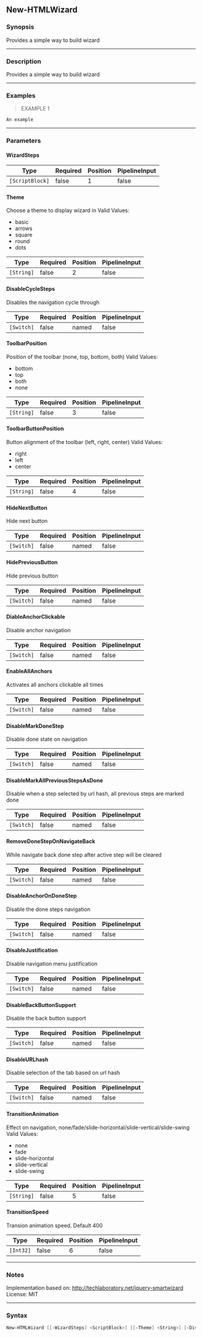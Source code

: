 New-HTMLWizard
--------------

### Synopsis
Provides a simple way to build wizard

---

### Description

Provides a simple way to build wizard

---

### Examples
> EXAMPLE 1

```PowerShell
An example
```

---

### Parameters
#### **WizardSteps**

|Type           |Required|Position|PipelineInput|
|---------------|--------|--------|-------------|
|`[ScriptBlock]`|false   |1       |false        |

#### **Theme**
Choose a theme to display wizard in
Valid Values:

* basic
* arrows
* square
* round
* dots

|Type      |Required|Position|PipelineInput|
|----------|--------|--------|-------------|
|`[String]`|false   |2       |false        |

#### **DisableCycleSteps**
Disables the navigation cycle through

|Type      |Required|Position|PipelineInput|
|----------|--------|--------|-------------|
|`[Switch]`|false   |named   |false        |

#### **ToolbarPosition**
Position of the toolbar (none, top, bottom, both)
Valid Values:

* bottom
* top
* both
* none

|Type      |Required|Position|PipelineInput|
|----------|--------|--------|-------------|
|`[String]`|false   |3       |false        |

#### **ToolbarButtonPosition**
Button alignment of the toolbar (left, right, center)
Valid Values:

* right
* left
* center

|Type      |Required|Position|PipelineInput|
|----------|--------|--------|-------------|
|`[String]`|false   |4       |false        |

#### **HideNextButton**
Hide next button

|Type      |Required|Position|PipelineInput|
|----------|--------|--------|-------------|
|`[Switch]`|false   |named   |false        |

#### **HidePreviousButton**
Hide previous button

|Type      |Required|Position|PipelineInput|
|----------|--------|--------|-------------|
|`[Switch]`|false   |named   |false        |

#### **DiableAnchorClickable**
Disable anchor navigation

|Type      |Required|Position|PipelineInput|
|----------|--------|--------|-------------|
|`[Switch]`|false   |named   |false        |

#### **EnableAllAnchors**
Activates all anchors clickable all times

|Type      |Required|Position|PipelineInput|
|----------|--------|--------|-------------|
|`[Switch]`|false   |named   |false        |

#### **DisableMarkDoneStep**
Disable done state on navigation

|Type      |Required|Position|PipelineInput|
|----------|--------|--------|-------------|
|`[Switch]`|false   |named   |false        |

#### **DisableMarkAllPreviousStepsAsDone**
Disable when a step selected by url hash, all previous steps are marked done

|Type      |Required|Position|PipelineInput|
|----------|--------|--------|-------------|
|`[Switch]`|false   |named   |false        |

#### **RemoveDoneStepOnNavigateBack**
While navigate back done step after active step will be cleared

|Type      |Required|Position|PipelineInput|
|----------|--------|--------|-------------|
|`[Switch]`|false   |named   |false        |

#### **DisableAnchorOnDoneStep**
Disable the done steps navigation

|Type      |Required|Position|PipelineInput|
|----------|--------|--------|-------------|
|`[Switch]`|false   |named   |false        |

#### **DisableJustification**
Disable navigation menu justification

|Type      |Required|Position|PipelineInput|
|----------|--------|--------|-------------|
|`[Switch]`|false   |named   |false        |

#### **DisableBackButtonSupport**
Disable the back button support

|Type      |Required|Position|PipelineInput|
|----------|--------|--------|-------------|
|`[Switch]`|false   |named   |false        |

#### **DisableURLhash**
Disable selection of the tab based on url hash

|Type      |Required|Position|PipelineInput|
|----------|--------|--------|-------------|
|`[Switch]`|false   |named   |false        |

#### **TransitionAnimation**
Effect on navigation, none/fade/slide-horizontal/slide-vertical/slide-swing
Valid Values:

* none
* fade
* slide-horizontal
* slide-vertical
* slide-swing

|Type      |Required|Position|PipelineInput|
|----------|--------|--------|-------------|
|`[String]`|false   |5       |false        |

#### **TransitionSpeed**
Transion animation speed. Default 400

|Type     |Required|Position|PipelineInput|
|---------|--------|--------|-------------|
|`[Int32]`|false   |6       |false        |

---

### Notes
Implementation based on: http://techlaboratory.net/jquery-smartwizard
License: MIT

---

### Syntax
```PowerShell
New-HTMLWizard [[-WizardSteps] <ScriptBlock>] [[-Theme] <String>] [-DisableCycleSteps] [[-ToolbarPosition] <String>] [[-ToolbarButtonPosition] <String>] [-HideNextButton] [-HidePreviousButton] [-DiableAnchorClickable] [-EnableAllAnchors] [-DisableMarkDoneStep] [-DisableMarkAllPreviousStepsAsDone] [-RemoveDoneStepOnNavigateBack] [-DisableAnchorOnDoneStep] [-DisableJustification] [-DisableBackButtonSupport] [-DisableURLhash] [[-TransitionAnimation] <String>] [[-TransitionSpeed] <Int32>] [<CommonParameters>]
```
